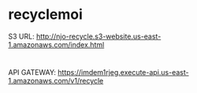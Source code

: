 # recyclemoi

S3 URL: http://njo-recycle.s3-website.us-east-1.amazonaws.com/index.html
#
API GATEWAY: https://imdem1rjeg.execute-api.us-east-1.amazonaws.com/v1/recycle
